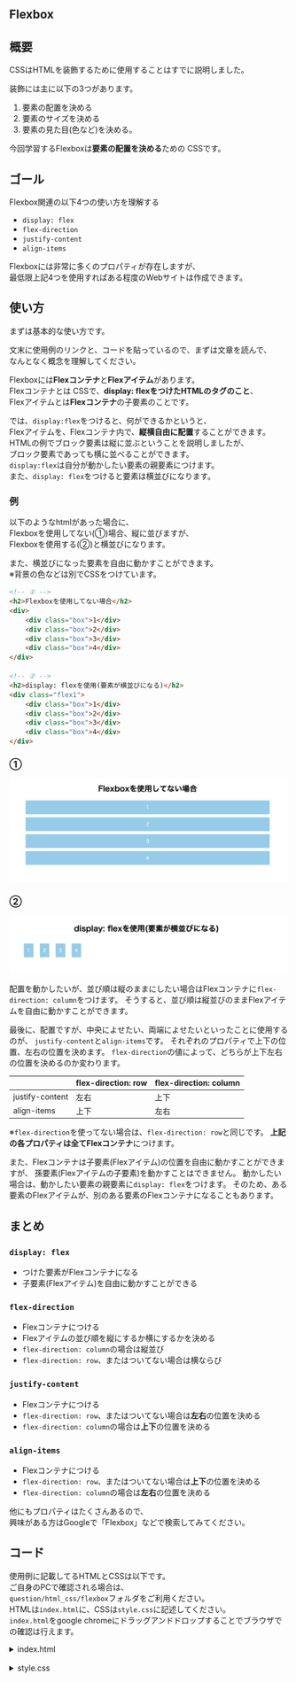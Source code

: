 ## Flexbox

## 概要
CSSはHTMLを装飾するために使用することはすでに説明しました。  

装飾には主に以下の3つがあります。
1. 要素の配置を決める
2. 要素のサイズを決める
3. 要素の見た目(色など)を決める。  

今回学習するFlexboxは**要素の配置を決める**ための
CSSです。


## ゴール
Flexbox関連の以下4つの使い方を理解する

- `display: flex`
- `flex-direction`
- `justify-content`
- `align-items`

Flexboxには非常に多くのプロパティが存在しますが、  
最低限上記4つを使用すればある程度のWebサイトは作成できます。

## 使い方
まずは基本的な使い方です。  

文末に使用例のリンクと、コードを貼っているので、まずは文章を読んで、  
なんとなく概念を理解してください。  

Flexboxには**Flexコンテナ**と**Flexアイテム**があります。  
Flexコンテナとは  CSSで、**display: flexをつけたHTMLのタグのこと**、  
Flexアイテムとは**Flexコンテナ**の子要素のことです。  

では、`display:flex`をつけると、何ができるかというと、  
Flexアイテムを、Flexコンテナ内で、**縦横自由に配置**することができます。  
HTMLの例でブロック要素は縦に並ぶということを説明しましたが、  
ブロック要素であっても横に並べることができます。  
`display:flex`は自分が動かしたい要素の親要素につけます。  
また、`display: flex`をつけると要素は横並びになります。

### 例
以下のようなhtmlがあった場合に、  
Flexboxを使用してない(①)場合、縦に並びますが、  
Flexboxを使用する(②)と横並びになります。  

また、横並びになった要素を自由に動かすことができます。  
※背景の色などは別でCSSをつけています。

```html
<!-- ① -->
<h2>Flexboxを使用してない場合</h2>
<div>
    <div class="box">1</div>
    <div class="box">2</div>
    <div class="box">3</div>
    <div class="box">4</div>
</div>

<!-- ② -->
<h2>display: flexを使用(要素が横並びになる)</h2>
<div class="flex1">
    <div class="box">1</div>
    <div class="box">2</div>
    <div class="box">3</div>
    <div class="box">4</div>
</div>
```

### ①  
![block](./img/flex/block.png)

### ②  
![flex](./img/flex/flex.png)

配置を動かしたいが、並び順は縦のままにしたい場合はFlexコンテナに`flex-direction: column`をつけます。
そうすると、並び順は縦並びのままFlexアイテムを自由に動かすことができます。

最後に、配置ですが、中央によせたい、両端によせたいといったことに使用するのが、
`justify-content`と`align-items`です。
それぞれのプロパティで上下の位置、左右の位置を決めます。
`flex-direction`の値によって、どちらが上下左右の位置を決めるのか変わります。

|                |flex-direction: row  |flex-direction: column  |
|---             |---                  |---                     |
|justify-content |左右                 |上下                    |
|align-items     |上下                 |左右                    |

※`flex-direction`を使ってない場合は、`flex-direction: row`と同じです。
**上記の各プロパティは全てFlexコンテナ**につけます。

また、Flexコンテナは子要素(Flexアイテム)の位置を自由に動かすことができますが、
孫要素(Flexアイテムの子要素)を動かすことはできません。
動かしたい場合は、動かしたい要素の親要素に`display: flex`をつけます。
そのため、ある要素のFlexアイテムが、別のある要素のFlexコンテナになることもあります。

## まとめ
### `display: flex`
- つけた要素がFlexコンテナになる
- 子要素(Flexアイテム)を自由に動かすことができる

### `flex-direction`
- Flexコンテナにつける
- Flexアイテムの並び順を縦にするか横にするかを決める
- `flex-direction: column`の場合は縦並び
- `flex-direction: row`、またはついてない場合は横ならび

### `justify-content`
- Flexコンテナにつける
- `flex-direction: row`、またはついてない場合は**左右**の位置を決める
- `flex-direction: column`の場合は**上下**の位置を決める

### `align-items`
- Flexコンテナにつける
- `flex-direction: row`、またはついてない場合は**上下**の位置を決める
- `flex-direction: column`の場合は**左右**の位置を決める

他にもプロパティはたくさんあるので、  
興味がある方はGoogleで「Flexbox」などで検索してみてください。


## コード
使用例に記載してるHTMLとCSSは以下です。  
ご自身のPCで確認される場合は、  
`question/html_css/flexbox`フォルダをご利用ください。  
HTMLは`index.html`に、CSSは`style.css`に記述してください。  
`index.html`をgoogle chromeにドラッグアンドドロップすることでブラウザでの確認は行えます。 

<details><summary>index.html</summary>
<div>

```html
 <!DOCTYPE html>
 <html>
 <head>
    <meta charset="UTF-8">
    <title>Flexbox</title>
    <link rel="stylesheet" href="style.css">
 </head>
 <body>
    <h1>Flexboxサンプル</h1>
    <h2>Flexboxを使用してない場合</h2>
    <div>
        <div class="box">1</div>
        <div class="box">2</div>
        <div class="box">3</div>
        <div class="box">4</div>
    </div>
    <hr>

    <h2>display: flexを使用(要素が横並びになる)</h2>
    <div class="flex1">
        <div class="box">1</div>
        <div class="box">2</div>
        <div class="box">3</div>
        <div class="box">4</div>
    </div>
    <hr>

    <h2>display: flex + justify-contentで左右の位置を調整(中央寄せ)</h2>
    <div class="flex2">
        <div class="box">1</div>
        <div class="box">2</div>
        <div class="box">3</div>
        <div class="box">4</div>
    </div>
    <hr>

    <h2>display: flex + justify-contentで左右の位置を調整(幅を均等にする)</h2>
    <div class="flex3">
        <div class="box">1</div>
        <div class="box">2</div>
        <div class="box">3</div>
        <div class="box">4</div>
    </div>
    <hr>

    <h2>display: flex + align-itemsで上下の位置を調整(中央寄せ)</h2>
    <div class="flex4">
        <div class="box">1</div>
        <div class="box">2</div>
        <div class="box">3</div>
        <div class="box">4</div>
    </div>
    <hr>

    <h2>display: flex + flex-direction:columnで縦並び</h2>
    <div class="flex5">
        <div class="box">1</div>
        <div class="box">2</div>
        <div class="box">3</div>
        <div class="box">4</div>
    </div>
    <hr>

    <h2>display: flex + flex-direction:columnで縦並び + justify-contentで上下の位置を調整(下寄せ)</h2>
    <div class="flex6">
        <div class="box">1</div>
        <div class="box">2</div>
        <div class="box">3</div>
        <div class="box">4</div>
    </div>
    <hr>

    <h2>display: flex + justify-content:centr + align-items:centerで上下左右の位置を調整(上下左右中央)</h2>
    <div class="flex7">
        <div class="box">1</div>
        <div class="box">2</div>
        <div class="box">3</div>
        <div class="box">4</div>
    </div>
    <hr>

 </body>
 </html>
```

</div>
</details>
<br>

<details><summary>style.css</summary>
<div>

```css
body {
    margin: 0 auto;
    width: 800px;
    text-align: center;
}

hr {
    margin: 80px 0;
}

.box {
    background-color: skyblue;
    color: white;
    padding: 10px;
    margin: 10px;
}

.flex1 {
    display: flex;
}

.flex2 {
    display: flex;
    justify-content: center;
}

.flex3 {
    display: flex;
    justify-content: space-around;
}

.flex4 {
    display: flex;
    height: 300px;
    background-color: lightgray;
    align-items: center;
}

.flex5 {
    display: flex;
    flex-direction: column;
}

.flex6 {
    display: flex;
    height: 300px;
    background-color: lightgray;
    flex-direction: column;
    justify-content: flex-end;
}

.flex7 {
    display: flex;
    height: 300px;
    background-color: lightgray;
    justify-content: center;
    align-items: center;
}
 
```

</div>
</details>
<br>


